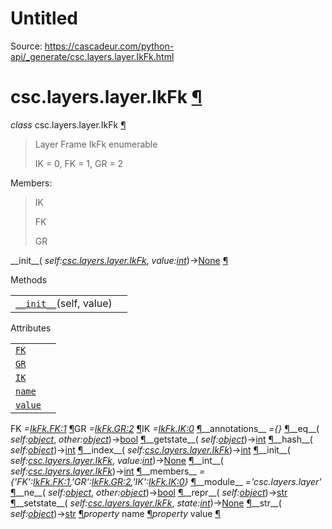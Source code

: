 # Untitled

Source: https://cascadeur.com/python-api/_generate/csc.layers.layer.IkFk.html

# csc.layers.layer.IkFk [¶](https://cascadeur.com/python-api/_generate/csc.layers.layer.IkFk.html\#csc-layers-layer-ikfk "Permalink to this heading")

_class_ csc.layers.layer.IkFk [¶](https://cascadeur.com/python-api/_generate/csc.layers.layer.IkFk.html#csc.layers.layer.IkFk "Permalink to this definition")

> Layer Frame IkFk enumerable
>
> IK = 0, FK = 1, GR = 2

Members:

> IK
>
> FK
>
> GR

\_\_init\_\_( _self:[csc.layers.layer.IkFk](https://cascadeur.com/python-api/_generate/csc.layers.layer.IkFk.html#csc.layers.layer.IkFk "csc.layers.layer.IkFk")_, _value:[int](https://docs.python.org/3/library/functions.html#int "(in Python v3.13)")_)→[None](https://docs.python.org/3/library/constants.html#None "(in Python v3.13)") [¶](https://cascadeur.com/python-api/_generate/csc.layers.layer.IkFk.html#csc.layers.layer.IkFk.__init__ "Permalink to this definition")

Methods

|     |     |
| --- | --- |
| [`__init__`](https://cascadeur.com/python-api/_generate/csc.layers.layer.IkFk.html#id0 "csc.layers.layer.IkFk.__init__")(self, value) |  |

Attributes

|     |     |
| --- | --- |
| [`FK`](https://cascadeur.com/python-api/_generate/csc.layers.layer.IkFk.html#csc.layers.layer.IkFk.FK "csc.layers.layer.IkFk.FK") |  |
| [`GR`](https://cascadeur.com/python-api/_generate/csc.layers.layer.IkFk.html#csc.layers.layer.IkFk.GR "csc.layers.layer.IkFk.GR") |  |
| [`IK`](https://cascadeur.com/python-api/_generate/csc.layers.layer.IkFk.html#csc.layers.layer.IkFk.IK "csc.layers.layer.IkFk.IK") |  |
| [`name`](https://cascadeur.com/python-api/_generate/csc.layers.layer.IkFk.html#csc.layers.layer.IkFk.name "csc.layers.layer.IkFk.name") |  |
| [`value`](https://cascadeur.com/python-api/_generate/csc.layers.layer.IkFk.html#csc.layers.layer.IkFk.value "csc.layers.layer.IkFk.value") |  |

FK _=<IkFk.FK:1>_ [¶](https://cascadeur.com/python-api/_generate/csc.layers.layer.IkFk.html#csc.layers.layer.IkFk.FK "Permalink to this definition")GR _=<IkFk.GR:2>_ [¶](https://cascadeur.com/python-api/_generate/csc.layers.layer.IkFk.html#csc.layers.layer.IkFk.GR "Permalink to this definition")IK _=<IkFk.IK:0>_ [¶](https://cascadeur.com/python-api/_generate/csc.layers.layer.IkFk.html#csc.layers.layer.IkFk.IK "Permalink to this definition")\_\_annotations\_\_ _={}_ [¶](https://cascadeur.com/python-api/_generate/csc.layers.layer.IkFk.html#csc.layers.layer.IkFk.__annotations__ "Permalink to this definition")\_\_eq\_\_( _self:[object](https://docs.python.org/3/library/functions.html#object "(in Python v3.13)")_, _other:[object](https://docs.python.org/3/library/functions.html#object "(in Python v3.13)")_)→[bool](https://docs.python.org/3/library/functions.html#bool "(in Python v3.13)") [¶](https://cascadeur.com/python-api/_generate/csc.layers.layer.IkFk.html#csc.layers.layer.IkFk.__eq__ "Permalink to this definition")\_\_getstate\_\_( _self:[object](https://docs.python.org/3/library/functions.html#object "(in Python v3.13)")_)→[int](https://docs.python.org/3/library/functions.html#int "(in Python v3.13)") [¶](https://cascadeur.com/python-api/_generate/csc.layers.layer.IkFk.html#csc.layers.layer.IkFk.__getstate__ "Permalink to this definition")\_\_hash\_\_( _self:[object](https://docs.python.org/3/library/functions.html#object "(in Python v3.13)")_)→[int](https://docs.python.org/3/library/functions.html#int "(in Python v3.13)") [¶](https://cascadeur.com/python-api/_generate/csc.layers.layer.IkFk.html#csc.layers.layer.IkFk.__hash__ "Permalink to this definition")\_\_index\_\_( _self:[csc.layers.layer.IkFk](https://cascadeur.com/python-api/_generate/csc.layers.layer.IkFk.html#csc.layers.layer.IkFk "csc.layers.layer.IkFk")_)→[int](https://docs.python.org/3/library/functions.html#int "(in Python v3.13)") [¶](https://cascadeur.com/python-api/_generate/csc.layers.layer.IkFk.html#csc.layers.layer.IkFk.__index__ "Permalink to this definition")\_\_init\_\_( _self:[csc.layers.layer.IkFk](https://cascadeur.com/python-api/_generate/csc.layers.layer.IkFk.html#csc.layers.layer.IkFk "csc.layers.layer.IkFk")_, _value:[int](https://docs.python.org/3/library/functions.html#int "(in Python v3.13)")_)→[None](https://docs.python.org/3/library/constants.html#None "(in Python v3.13)") [¶](https://cascadeur.com/python-api/_generate/csc.layers.layer.IkFk.html#id0 "Permalink to this definition")\_\_int\_\_( _self:[csc.layers.layer.IkFk](https://cascadeur.com/python-api/_generate/csc.layers.layer.IkFk.html#csc.layers.layer.IkFk "csc.layers.layer.IkFk")_)→[int](https://docs.python.org/3/library/functions.html#int "(in Python v3.13)") [¶](https://cascadeur.com/python-api/_generate/csc.layers.layer.IkFk.html#csc.layers.layer.IkFk.__int__ "Permalink to this definition")\_\_members\_\_ _={'FK':<IkFk.FK:1>,'GR':<IkFk.GR:2>,'IK':<IkFk.IK:0>}_ [¶](https://cascadeur.com/python-api/_generate/csc.layers.layer.IkFk.html#csc.layers.layer.IkFk.__members__ "Permalink to this definition")\_\_module\_\_ _='csc.layers.layer'_ [¶](https://cascadeur.com/python-api/_generate/csc.layers.layer.IkFk.html#csc.layers.layer.IkFk.__module__ "Permalink to this definition")\_\_ne\_\_( _self:[object](https://docs.python.org/3/library/functions.html#object "(in Python v3.13)")_, _other:[object](https://docs.python.org/3/library/functions.html#object "(in Python v3.13)")_)→[bool](https://docs.python.org/3/library/functions.html#bool "(in Python v3.13)") [¶](https://cascadeur.com/python-api/_generate/csc.layers.layer.IkFk.html#csc.layers.layer.IkFk.__ne__ "Permalink to this definition")\_\_repr\_\_( _self:[object](https://docs.python.org/3/library/functions.html#object "(in Python v3.13)")_)→[str](https://docs.python.org/3/library/stdtypes.html#str "(in Python v3.13)") [¶](https://cascadeur.com/python-api/_generate/csc.layers.layer.IkFk.html#csc.layers.layer.IkFk.__repr__ "Permalink to this definition")\_\_setstate\_\_( _self:[csc.layers.layer.IkFk](https://cascadeur.com/python-api/_generate/csc.layers.layer.IkFk.html#csc.layers.layer.IkFk "csc.layers.layer.IkFk")_, _state:[int](https://docs.python.org/3/library/functions.html#int "(in Python v3.13)")_)→[None](https://docs.python.org/3/library/constants.html#None "(in Python v3.13)") [¶](https://cascadeur.com/python-api/_generate/csc.layers.layer.IkFk.html#csc.layers.layer.IkFk.__setstate__ "Permalink to this definition")\_\_str\_\_( _self:[object](https://docs.python.org/3/library/functions.html#object "(in Python v3.13)")_)→[str](https://docs.python.org/3/library/stdtypes.html#str "(in Python v3.13)") [¶](https://cascadeur.com/python-api/_generate/csc.layers.layer.IkFk.html#csc.layers.layer.IkFk.__str__ "Permalink to this definition")_property_ name [¶](https://cascadeur.com/python-api/_generate/csc.layers.layer.IkFk.html#csc.layers.layer.IkFk.name "Permalink to this definition")_property_ value [¶](https://cascadeur.com/python-api/_generate/csc.layers.layer.IkFk.html#csc.layers.layer.IkFk.value "Permalink to this definition")